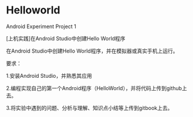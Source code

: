 # Helloworld
Android Experiment Project 1

[上机实践]在Android Studio中创建Hello World程序

在Android Studio中创建Hello World程序，并在模拟器或真实手机上运行。

要求：

1.安装Android Studio，并熟悉其应用

2.编程实现自己的第一个Android程序（HelloWorld），并将代码上传到github上去。

3.将实验中遇到的问题、分析与理解、知识点小结等上传到gitbook上去。
